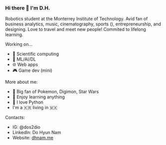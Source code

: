 ### Hi there 👋 I'm D.H.

Robotics student at the Monterrey Institute of Technology. Avid fan of business analytics, music, cinematography, sports (), entrepreneurship, and designing. 
Love to travel and meet new people! Commited to lifelong learning.

Working on...
- 🔬 Scientific computing
- 🧠 ML/AI/DL
- 🌐 Web apps
- 🎮 Game dev (mini)

More about me:
- 👾 Big fan of Pokemon, Digimon, Star Wars
- 📗 Enjoy learning anything
- 🐍 I love Python
- I'm a 🇰🇷 living in 🇲🇽

Contacts:
- IG: @dos2dio
- LinkedIn: Do Hyun Nam
- Website: [dhnam.me](dhnam.me)

<!--
**dollis2002/dollis2002** is a ✨ _special_ ✨ repository because its `README.md` (this file) appears on your GitHub profile.

Here are some ideas to get you started:

- 🔭 I’m currently working on ...
- 🌱 I’m currently learning ...
- 👯 I’m looking to collaborate on ...
- 🤔 I’m looking for help with ...
- 💬 Ask me about ...
- 📫 How to reach me: ...
- 😄 Pronouns: ...
- ⚡ Fun fact: ...
-->
##
